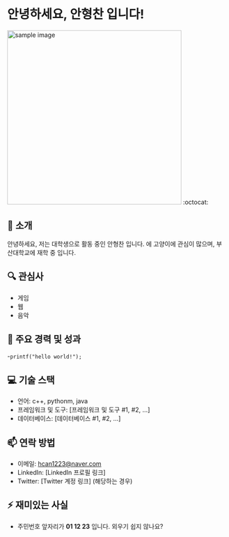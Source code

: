 # 안녕하세요, 안형찬 입니다!
<a href="#"><img src="https://health.chosun.com/site/data/img_dir/2023/07/17/2023071701753_0.jpg" width="400px"
alt="sample image"></a> 
:octocat:
## 👋 소개
안녕하세요, 저는 대학생으로 활동 중인 안형찬 입니다. 에 고양이에 관심이 많으며, 부산대학교에 재학 중 입니다.

## 🔍 관심사
- 게임
- 웹
- 음악

## 🌟 주요 경력 및 성과
-`printf("hello world!");`

## 💻 기술 스택
- 언어: c++, pythonm, java
- 프레임워크 및 도구: [프레임워크 및 도구 #1, #2, ...]
- 데이터베이스: [데이터베이스 #1, #2, ...]

## 📫 연락 방법
- 이메일: <a href="https://nid.naver.com/nidlogin.login?url=https%3A%2F%2Fmail.naver.com%2F">hcan1223@naver.com</a>
- LinkedIn: [LinkedIn 프로필 링크]
- Twitter: [Twitter 계정 링크] (해당하는 경우)

## ⚡ 재미있는 사실
- 주민번호 앞자리가 **01 12 23** 입니다. 외우기 쉽지 않나요?
